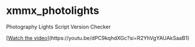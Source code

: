 # xmmx_photolights
Photography Lights Script Version Checker

[[Watch the video](https://img.youtube.com/vi/dPC9kqhdXGc/maxresdefault.jpg](https://youtu.be/dPC9kqhdXGc?si=R2YhVgYAUAkSaaB1)](https://youtu.be/dPC9kqhdXGc?si=R2YhVgYAUAkSaaB1))](https://youtu.be/dPC9kqhdXGc?si=R2YhVgYAUAkSaaB1)
